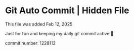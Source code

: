 # Git Auto Commit | Hidden File

This file was added Feb 12, 2025

Just for fun and keeping my daily git commit active 🤪

commit number: 1228112
